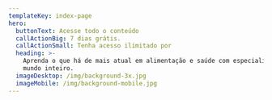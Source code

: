 ```yaml
---
templateKey: index-page
hero:
  buttonText: Acesse todo o conteúdo
  callActionBig: 7 dias grátis.
  callActionSmall: Tenha acesso ilimitado por
  heading: >-
    Aprenda o que há de mais atual em alimentação e saúde com especialistas do
    mundo inteiro.
  imageDesktop: /img/background-3x.jpg
  imageMobile: /img/background-mobile.jpg
---
```


